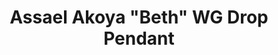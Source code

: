 ---
title: Assael Akoya "Beth" WG Drop Pendant
description: |
  Refined and feminine, the Beth Pendant is everyday elegance.
specs: |
  Single Akoya Cultured Pearl, 8.0 - 8.5mm, set in 18K White gold with 1 Diamond accent, .07 ctw.
images:
  - /uploads/assael-akoya-beth-wg-drop-pendant.jpg
category: Akoya
order: 5
tags:
---